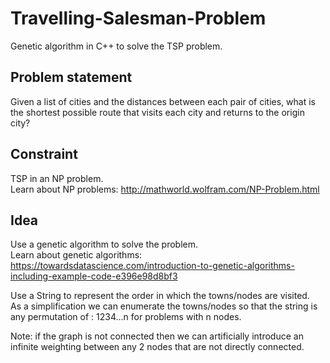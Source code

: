 # Travelling-Salesman-Problem
Genetic algorithm in C++ to solve the TSP problem.

## Problem statement 
Given a list of cities and the distances between each pair of cities, what is the shortest possible route that visits each city and returns to the origin city?

## Constraint 
TSP in an NP problem.<br/>
Learn about NP problems: http://mathworld.wolfram.com/NP-Problem.html

## Idea
Use a genetic algorithm to solve the problem.<br/>
Learn about genetic algorithms: https://towardsdatascience.com/introduction-to-genetic-algorithms-including-example-code-e396e98d8bf3

Use a String to represent the order in which the towns/nodes are visited.<br/>
As a simplification we can enumerate the towns/nodes so that the string is any permutation of :
1234…n for problems with n nodes.

Note: if the graph is not connected then we can
artificially introduce an infinite weighting between any 2
nodes that are not directly connected.

